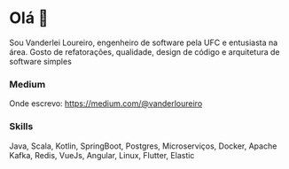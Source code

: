 # Olá 👋
Sou Vanderlei Loureiro, engenheiro de software pela UFC e entusiasta na área. Gosto de refatorações, qualidade, design de código e arquitetura de software simples

### Medium
Onde escrevo:
https://medium.com/@vanderloureiro

### Skills

Java, Scala, Kotlin, SpringBoot, Postgres, Microserviços, Docker, Apache Kafka, Redis, VueJs, Angular, Linux, Flutter, Elastic 
<!--
**vanderloureiro/vanderloureiro** is a ✨ _special_ ✨ repository because its `README.md` (this file) appears on your GitHub profile.

Here are some ideas to get you started:

- 🔭 I’m currently working on ...
- 🌱 I’m currently learning ...
- 👯 I’m looking to collaborate on ...
- 🤔 I’m looking for help with ...
- 💬 Ask me about ...
- 📫 How to reach me: ...
- 😄 Pronouns: ...
- ⚡ Fun fact: ...
-->
